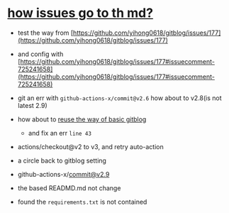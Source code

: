 # [how issues go to th md?](https://github.com/SylverQG/Blogs/issues/2)

- test the way from [https://github.com/yihong0618/gitblog/issues/177](https://github.com/yihong0618/gitblog/issues/177)

- and config with [https://github.com/yihong0618/gitblog/issues/177#issuecomment-725241658](https://github.com/yihong0618/gitblog/issues/177#issuecomment-725241658)

- git an err with `github-actions-x/commit@v2.6` how about to v2.8(is not latest 2.9)

- how about to [reuse the way of basic gitblog](https://github.com/SylverQG/Blogs/commit/bd05a17f62380dd5f960108f87089f069eebf6b5)
  - and fix an err `line 43`
- actions/checkout@v2 to v3, and retry auto-action

- a circle back to gitblog setting
- github-actions-x/commit@v2.9

- the based READMD.md not change
- found the `requirements.txt` is not contained